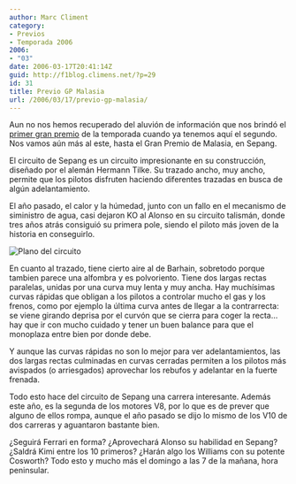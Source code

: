 ```yaml
---
author: Marc Climent
category:
- Previos
- Temporada 2006
2006:
- "03"
date: 2006-03-17T20:41:14Z
guid: http://f1blog.climens.net/?p=29
id: 31
title: Previo GP Malasia
url: /2006/03/17/previo-gp-malasia/
---
```


Aun no nos hemos recuperado del aluvión de información que nos brindó el [primer gran premio](/2006/03/15/cronica-gp-bahrein/ "Ver 'Crónica GP Barhain'") de la temporada cuando ya tenemos aquí el segundo. Nos vamos aún más al este, hasta el Gran Premio de Malasia, en Sepang.

El circuito de Sepang es un circuito impresionante en su construcción, diseñado por el alemán Hermann Tilke. Su trazado ancho, muy ancho, permite que los pilotos disfruten haciendo diferentes trazadas en busca de algún adelantamiento.

El año pasado, el calor y la húmedad, junto con un fallo en el mecanismo de siministro de agua, casi dejaron KO al Alonso en su circuito talismán, donde tres años atrás consiguió su primera pole, siendo el piloto más joven de la historia en conseguirlo.

<img src="//upload.wikimedia.org/wikipedia/commons/thumb/d/dd/GrandPrix_Circuit_Malaysia_2006.svg/230px-GrandPrix_Circuit_Malaysia_2006.svg.png" alt="Plano del circuito" />

En cuanto al trazado, tiene cierto aire al de Barhain, sobretodo porque tambien parece una alfombra y es polvoriento. Tiene dos largas rectas paralelas, unidas por una curva muy lenta y muy ancha. Hay muchísimas curvas rápidas que obligan a los pilotos a controlar mucho el gas y los frenos, como por ejemplo la última curva antes de llegar a la contrarrecta: se viene girando deprisa por el curvón que se cierra para coger la recta&#8230; hay que ir con mucho cuidado y tener un buen balance para que el monoplaza entre bien por donde debe.

Y aunque las curvas rápidas no son lo mejor para ver adelantamientos, las dos largas rectas culminadas en curvas cerradas permiten a los pilotos más avispados (o arriesgados) aprovechar los rebufos y adelantar en la fuerte frenada.

Todo esto hace del circuito de Sepang una carrera interesante. Además este año, es la segunda de los motores V8, por lo que es de prever que alguno de ellos rompa, aunque el año pasado se dijo lo mismo de los V10 de dos carreras y aguantaron bastante bien.

¿Seguirá Ferrari en forma? ¿Aprovechará Alonso su habilidad en Sepang? ¿Saldrá Kimi entre los 10 primeros? ¿Harán algo los Williams con su potente Cosworth? Todo esto y mucho más el domingo a las 7 de la mañana, hora peninsular.